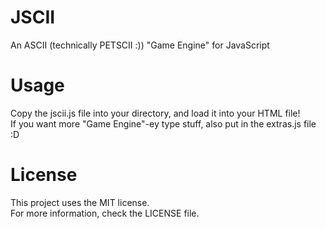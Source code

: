 # JSCII
 An ASCII (technically PETSCII :)) "Game Engine" for JavaScript

# Usage
 Copy the jscii.js file into your directory, and load it into your HTML file!<br>
 If you want more "Game Engine"-ey type stuff, also put in the extras.js file :D

# License
 This project uses the MIT license.<br>
 For more information, check the LICENSE file.